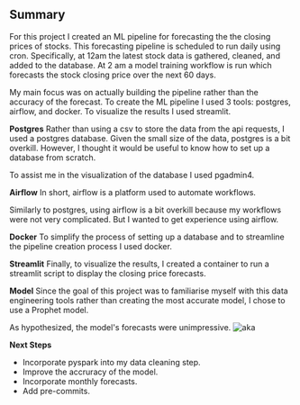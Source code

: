## Summary
For this project I created an ML pipeline for forecasting the the closing prices of stocks. This forecasting pipeline is scheduled to run daily using cron. Specifically, at 12am the latest stock data is gathered, cleaned, and added to the database. At 2 am
a model training workflow is run which forecasts the stock closing price over the next 60 days.

My main focus was on actually building the pipeline rather than the accuracy of the forecast. To create the ML pipeline I used 3 tools: postgres, airflow, and docker. To visualize the results I used streamlit.

**Postgres**
Rather than using a csv to store the data from the api requests, I used a postgres database. Given the small size of the data, postgres is a bit overkill. However, I thought it would be useful to know how to set up a database from scratch.  

To assist me in the visualization of the database I used pgadmin4. 

**Airflow**
In short, airflow is a platform used to automate workflows.

Similarly to postgres, using airflow is a bit overkill because my workflows were not very complicated. But I wanted to get experience using airflow.

**Docker**
To simplify the process of setting up a database and to streamline the pipeline creation process I used docker. 

**Streamlit**
Finally, to visualize the results, I created a container to run a streamlit script to display the closing price forecasts.


**Model**
Since the goal of this project was to familiarise myself with this data engineering tools rather than creating the most accurate model, I chose to use a Prophet model.

As hypothesized, the model's forecasts were unimpressive.
![aka]('./source_images/streamlit_example.png)

**Next Steps**
* Incorporate pyspark into my data cleaning step.
* Improve the accruracy of the model.
* Incorporate monthly forecasts.
* Add pre-commits.

